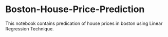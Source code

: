 # Boston-House-Price-Prediction

This notebook contains predication of house prices in boston using Linear Regression Technique.
